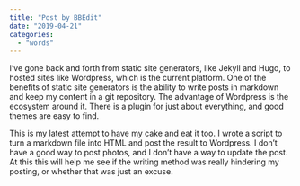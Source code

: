 ```yaml
---
title: "Post by BBEdit"
date: "2019-04-21"
categories: 
  - "words"
---
```


I’ve gone back and forth from static site generators, like Jekyll and Hugo, to hosted sites like Wordpress, which is the current platform. One of the benefits of static site generators is the ability to write posts in markdown and keep my content in a git repository. The advantage of Wordpress is the ecosystem around it. There is a plugin for just about everything, and good themes are easy to find.

This is my latest attempt to have my cake and eat it too. I wrote a script to turn a markdown file into HTML and post the result to Wordpress. I don’t have a good way to post photos, and I don’t have a way to update the post. At this this will help me see if the writing method was really hindering my posting, or whether that was just an excuse.
